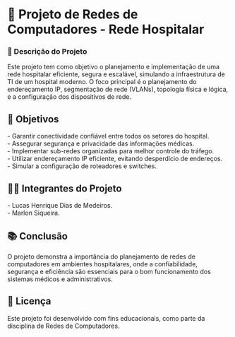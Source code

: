 <h1>🏥 Projeto de Redes de Computadores - Rede Hospitalar</h1>

<h3>📖 Descrição do Projeto</h3>
<p>Este projeto tem como objetivo o planejamento e implementação de uma rede hospitalar eficiente, 
segura e escalável, simulando a infraestrutura de TI de um hospital moderno. O foco principal é o 
planejamento do endereçamento IP, segmentação de rede (VLANs), topologia física e lógica, e a 
configuração dos dispositivos de rede.</p>

<h2>🎯 Objetivos</h2>
<p> - Garantir conectividade confiável entre todos os setores do hospital.<br>
  - Assegurar segurança e privacidade das informações médicas.<br>
  - Implementar sub-redes organizadas para melhor controle do tráfego.<br>
  - Utilizar endereçamento IP eficiente, evitando desperdício de endereços.<br>
  - Simular a configuração de roteadores e switches.</p>

<h2>👨‍💻 Integrantes do Projeto</h2>
<p> - Lucas Henrique Dias de Medeiros.<br>
 - Marlon Siqueira.</p>

<h2>📚 Conclusão</h2>
<p>O projeto demonstra a importância do planejamento de redes de computadores em ambientes hospitalares, 
onde a confiabilidade, segurança e eficiência são essenciais para o bom funcionamento dos sistemas médicos 
e administrativos.</p>

<h2>🧾 Licença</h2>
<p>Este projeto foi desenvolvido com fins educacionais, como parte da disciplina de Redes de Computadores.</p>